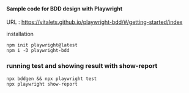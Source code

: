 #### Sample code for BDD design with Playwright

URL :  https://vitalets.github.io/playwright-bdd/#/getting-started/index


installation

```
npm init playwright@latest
npm i -D playwright-bdd
```


### running test and showing result with show-report
```
npx bddgen && npx playwright test
npx playwright show-report
```
